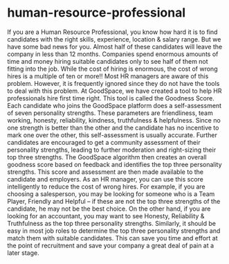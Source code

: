 # human-resource-professional
If you are a Human Resource Professional, you know how hard it is to find candidates with the right skills, experience, location & salary range.
But we have some bad news for you. Almost half of these candidates will leave the company in less than 12 months.
Companies spend enormous amounts of time and money hiring suitable candidates only to see half of them not fitting into the job.
While the cost of hiring is enormous, the cost of wrong hires is a multiple of  ten or more!!
Most HR managers are aware of this problem. However, it is frequently ignored since they do not have the tools to deal with this problem.
At GoodSpace, we have created a tool to help HR professionals hire first time right. This tool is called the Goodness Score.
Each candidate who joins the GoodSpace platform does a self-assessment of seven personality strengths. These parameters are friendliness, team working, honesty, reliability, kindness, truthfulness & helpfulness. Since no one strength is better than the other and the candidate has no incentive to mark one over the other, this self-assessment is usually accurate. Further candidates are encouraged to get a community assessment of their personality strengths, leading to further moderation and right-sizing their top three strengths.
The GoodSpace algorithm then creates an overall goodness score based on feedback and identifies the top three personality strengths. This score and assessment are then made available to the candidate and employers.
As an HR manager, you can use this score intelligently to reduce the cost of wrong hires.
For example, if you are choosing a salesperson, you may be looking for someone who is a Team Player, Friendly and Helpful – if these are not the top three strengths of the candidate, he may not be the best choice.
On the other hand, if you are looking for an accountant, you may want to see Honesty, Reliability & Truthfulness as the top three personality strengths.
Similarly, it should be easy in most job roles to determine the top three personality strengths and match them with suitable candidates.
This can save you time and effort at the point of recruitment and save your company a great deal of pain at a later stage. 
